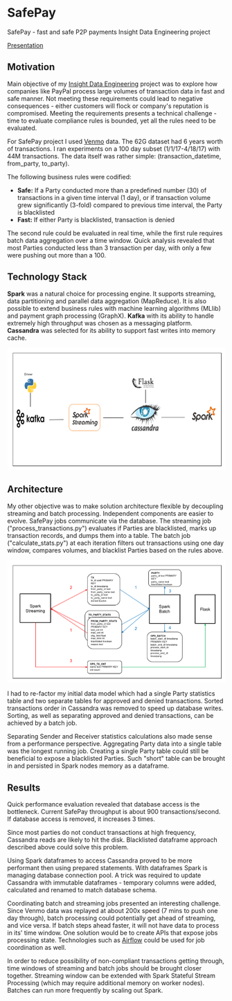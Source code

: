 # SafePay
SafePay - fast and safe P2P payments
Insight Data Engineering project

[Presentation](https://docs.google.com/presentation/d/1_lU_j1KYGDEHNnhl2ZPPzT0R1si3TQVir_rS-OTf50U)

## Motivation

Main objective of my [Insight Data Engineering](http://insightdataengineering.com/) project was to explore how companies like PayPal process large volumes of transaction data in fast and safe manner. Not meeting these requirements could lead to negative consequences - either customers will flock or company's reputation is compromised. Meeting the requirements presents a technical challenge - time to evaluate compliance rules is bounded, yet all the rules need to be evaluated.

For SafePay project I used [Venmo](https://venmo.com/) data. The 62G dataset had 6 years worth of transactions. I ran experiments on a 100 day subset (1/1/17-4/18/17) with 44M transactions. The data itself was rather simple: (transaction_datetime, from_party, to_party).

The following business rules were codified:
* **Safe:** If a Party conducted more than a predefined number (30) of transactions in a given time interval (1 day), or if transaction volume grew significantly (3-fold) compared to previous time interval, the Party is blacklisted
* **Fast:** If either Party is blacklisted, transaction is denied

The second rule could be evaluated in real time, while the first rule requires batch data aggregation over a time window. Quick analysis revealed that most Parties conducted less than 3 transaction per day, with only a few were pushing out more than a 100.

## Technology Stack

**Spark** was a natural choice for processing engine. It supports streaming, data partitioning and parallel data aggregation (MapReduce). It is also possible to extend business rules with machine learning algorithms (MLlib) and payment graph processing (GraphX). **Kafka** with its ability to handle extremely high throughput was chosen as a messaging platform. **Cassandra** was selected for its ability to support fast writes into memory cache. 

![Data pipeline](diagrams/pipeline.png)

## Architecture

My other objective was to make solution architecture flexible by decoupling streaming and batch processing. Independent components are easier to evolve. SafePay jobs communicate via the database. The streaming job ("process_transactions.py") evaluates if Parties are blacklisted, marks up transaction records, and dumps them into a table. The batch job ("calculate_stats.py") at each iteration filters out transactions using one day window, compares volumes, and blacklist Parties based on the rules above.

![Data Model](diagrams/data_flow.png)

I had to re-factor my initial data model which had a single Party statistics table and two separate tables for approved and denied transactions. Sorted transactions order in Cassandra was removed to speed up database writes. Sorting, as well as separating approved and denied transactions, can be achieved by a batch job.

 Separating Sender and Receiver statistics calculations also made sense from a performance perspective. Aggregating Party data into a single table was the longest running job. Creating a single Party table could still be beneficial to expose a blacklisted Parties. Such "short" table can be brought in and persisted in Spark nodes memory as a dataframe.

## Results

Quick performance evaluation revealed that database access is the bottleneck. Current SafePay throughput is about 900 transactions/second. If database access is removed, it increases 3 times.

Since most parties do not conduct transactions at high frequency, Cassandra reads are likely to hit the disk. Blacklisted dataframe approach described above could solve this problem.

Using Spark dataframes to access Cassandra proved to be more performant then using prepared statements. With dataframes Spark is managing database connection pool. A trick was required to update Cassandra with immutable dataframes - temporary columns were added, calculated and renamed to match database schema.

Coordinating batch and streaming jobs presented an interesting challenge. Since Venmo data was replayed at about 200x speed (7 mins to push one day through), batch processing could potentially get ahead of streaming, and vice versa. If batch steps ahead faster, it will not have data to process in its' time window. One solution would be to create APIs that expose jobs processing state. Technologies such as [Airflow](https://airflow.apache.org/) could be used for job coordination as well.

In order to reduce possibility of non-compliant transactions getting through, time windows of streaming and batch jobs should be brought closer together. Streaming window can be extended with Spark Stateful Stream Processing (which may require additional memory on worker nodes). Batches can run more frequently by scaling out Spark.
